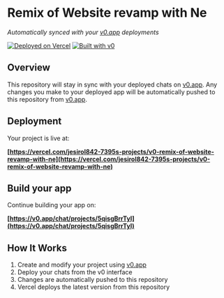 # Remix of Website revamp with Ne

*Automatically synced with your [v0.app](https://v0.app) deployments*

[![Deployed on Vercel](https://img.shields.io/badge/Deployed%20on-Vercel-black?style=for-the-badge&logo=vercel)](https://vercel.com/jesirol842-7395s-projects/v0-remix-of-website-revamp-with-ne)
[![Built with v0](https://img.shields.io/badge/Built%20with-v0.app-black?style=for-the-badge)](https://v0.app/chat/projects/5qisgBrrTyl)

## Overview

This repository will stay in sync with your deployed chats on [v0.app](https://v0.app).
Any changes you make to your deployed app will be automatically pushed to this repository from [v0.app](https://v0.app).

## Deployment

Your project is live at:

**[https://vercel.com/jesirol842-7395s-projects/v0-remix-of-website-revamp-with-ne](https://vercel.com/jesirol842-7395s-projects/v0-remix-of-website-revamp-with-ne)**

## Build your app

Continue building your app on:

**[https://v0.app/chat/projects/5qisgBrrTyl](https://v0.app/chat/projects/5qisgBrrTyl)**

## How It Works

1. Create and modify your project using [v0.app](https://v0.app)
2. Deploy your chats from the v0 interface
3. Changes are automatically pushed to this repository
4. Vercel deploys the latest version from this repository
